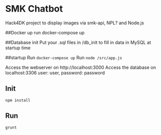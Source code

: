 # SMK Chatbot
Hack4DK project to display images via smk-api, NPL? and Node.js

##Docker up
run docker-compose up

##Database init
Put your .sql files in /db_init to fill in data in MySQL at startup time

##startup
Run `docker-compose up`
Run `node /src/app.js`

Access the webserver on http://localhost:3000
Access the database on localhost:3306 user: user, password: password

## Init
`npm install`

## Run
`grunt`
